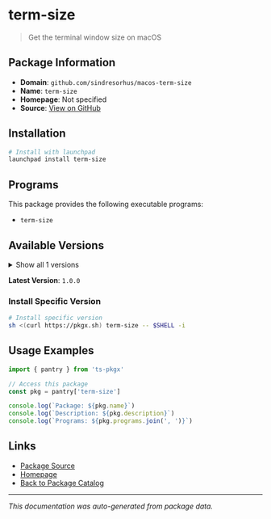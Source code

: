 # term-size

> Get the terminal window size on macOS

## Package Information

- **Domain**: `github.com/sindresorhus/macos-term-size`
- **Name**: `term-size`
- **Homepage**: Not specified
- **Source**: [View on GitHub](https://github.com/pkgxdev/pantry/tree/main/projects/github.com/sindresorhus/macos-term-size/package.yml)

## Installation

```bash
# Install with launchpad
launchpad install term-size
```

## Programs

This package provides the following executable programs:

- `term-size`

## Available Versions

<details>
<summary>Show all 1 versions</summary>

- `1.0.0`

</details>

**Latest Version**: `1.0.0`

### Install Specific Version

```bash
# Install specific version
sh <(curl https://pkgx.sh) term-size -- $SHELL -i
```

## Usage Examples

```typescript
import { pantry } from 'ts-pkgx'

// Access this package
const pkg = pantry['term-size']

console.log(`Package: ${pkg.name}`)
console.log(`Description: ${pkg.description}`)
console.log(`Programs: ${pkg.programs.join(', ')}`)
```

## Links

- [Package Source](https://github.com/pkgxdev/pantry/tree/main/projects/github.com/sindresorhus/macos-term-size/package.yml)
- [Homepage](#)
- [Back to Package Catalog](../../../package-catalog.md)

---

*This documentation was auto-generated from package data.*
